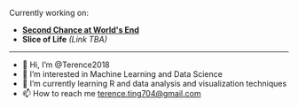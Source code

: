 Currently working on: 
- **[Second Chance at World's End](https://templarterentius.itch.io/second-chance-at-worlds-end)**
- **Slice of Life** *(Link TBA)*

---

- 👋 Hi, I’m @Terence2018
- 👀 I’m interested in Machine Learning and Data Science
- 🌱 I’m currently learning R and data analysis and visualization techniques
- 📫 How to reach me terence.ting704@gmail.com

<!---
Terence2018/Terence2018 is a ✨ special ✨ repository because its `README.md` (this file) appears on your GitHub profile.
You can click the Preview link to take a look at your changes.
--->
